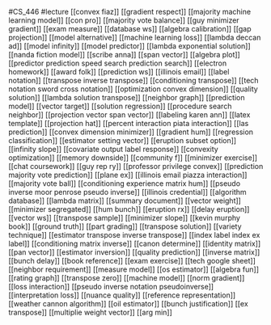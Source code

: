 #CS_446
#lecture
[[convex fiaz]]
[[gradient respect]]
[[majority machine learning model]]
[[con pro]]
[[majority vote balance]]
[[guy minimizer gradient]]
[[exam measure]]
[[database ws]]
[[algebra calibration]]
[[gap projection]]
[[model alternative]]
[[machine learning loss]]
[[lambda deccan ad]]
[[model infinity]]
[[model predictor]]
[[lambda exponential solution]]
[[nanda fiction model]]
[[scribe anna]]
[[span vector]]
[[algebra plot]]
[[predictor prediction speed search prediction search]]
[[electron homework]]
[[award folk]]
[[prediction ws]]
[[illinois email]]
[[label notation]]
[[transpose inverse transpose]]
[[conditioning transpose]]
[[tech notation sword cross notation]]
[[optimization convex dimension]]
[[quality solution]]
[[lambda solution transpose]]
[[neighbor graph]]
[[prediction model]]
[[vector target]]
[[solution regression]]
[[procedure search neighbor]]
[[projection vector span vector]]
[[labeling karen ann]]
[[latex template]]
[[projection hat]]
[[percent interaction piata interaction]]
[[las prediction]]
[[convex dimension minimizer]]
[[gradient hum]]
[[regression classification]]
[[estimator setting vector]]
[[eruption subset option]]
[[infinity slope]]
[[covariate output label response]]
[[convexity optimization]]
[[memory downside]]
[[community f]]
[[minimizer exercise]]
[[chat coursework]]
[[guy rep ry]]
[[professor privilege convex]]
[[prediction majority vote prediction]]
[[plane ex]]
[[illinois email piazza interaction]]
[[majority vote ball]]
[[conditioning experience matrix hum]]
[[pseudo inverse moor penrose pseudo inverse]]
[[illinois credential]]
[[algorithm database]]
[[lambda matrix]]
[[summary document]]
[[vector weight]]
[[minimizer segregated]]
[[hum bunch]]
[[eruption rx]]
[[delay eruption]]
[[vector ws]]
[[transpose sample]]
[[minimizer slope]]
[[kevin murphy book]]
[[ground truth]]
[[part grading]]
[[transpose solution]]
[[variety technique]]
[[estimator transpose inverse transpose]]
[[index label index ex label]]
[[conditioning matrix inverse]]
[[canon determine]]
[[identity matrix]]
[[pan vector]]
[[estimator inversion]]
[[quality prediction]]
[[inverse matrix]]
[[bunch delay]]
[[book reference]]
[[exam exercise]]
[[tech google sheet]]
[[neighbor requirement]]
[[measure model]]
[[os estimator]]
[[algebra fun]]
[[rating graph]]
[[transpose zero]]
[[machine model]]
[[norm gradient]]
[[loss interaction]]
[[pseudo inverse notation pseudoinverse]]
[[interpretation loss]]
[[nuance quality]]
[[reference representation]]
[[weather cannon algorithm]]
[[oil estimator]]
[[bunch justification]]
[[ex transpose]]
[[multiplie weight vector]]
[[arg min]]
